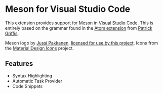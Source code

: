 # Meson for Visual Studio Code

This extension provides support for [Meson](http://mesonbuild.com/) in [Visual Studio Code](https://code.visualstudio.com/).
This is entirely based on the grammar found in the [Atom extension](https://github.com/TingPing/language-meson) from [Patrick Griffis](https://github.com/TingPing).

Meson logo by [Jussi Pakkanen](https://github.com/jpakkane/), [licensed for use by this project](http://mesonbuild.com/legal.html).
Icons from the [Material Design Icons](https://materialdesignicons.com/) project.

## Features

- Syntax Highlighting
- Automatic Task Provider
- Code Snippets
